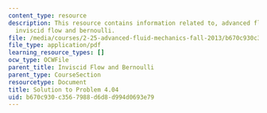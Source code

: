 ```yaml
---
content_type: resource
description: This resource contains information related to, advanced fluid mechanics,
  inviscid flow and bernoulli.
file: /media/courses/2-25-advanced-fluid-mechanics-fall-2013/b670c930c3567988d6d8d994d0693e79_MIT2_25F13_Shapi4.04_Sol.pdf
file_type: application/pdf
learning_resource_types: []
ocw_type: OCWFile
parent_title: Inviscid Flow and Bernoulli
parent_type: CourseSection
resourcetype: Document
title: Solution to Problem 4.04
uid: b670c930-c356-7988-d6d8-d994d0693e79
---
```

